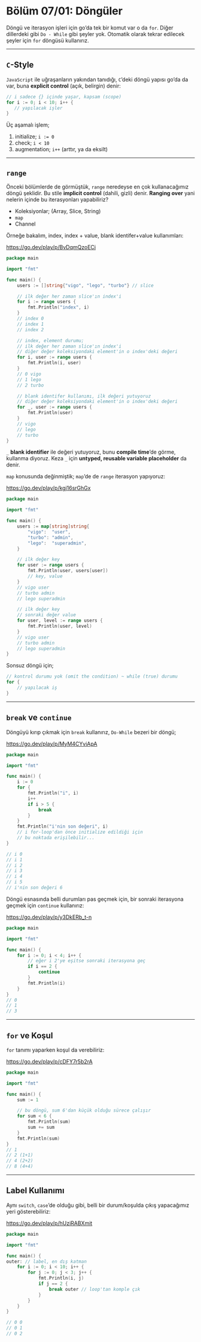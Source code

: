 # Bölüm 07/01: Döngüler

Döngü ve iterasyon işleri için go’da tek bir komut var o da `for`. Diğer
dillerdeki gibi `Do - While` gibi şeyler yok. Otomatik olarak tekrar edilecek
şeyler için `for` döngüsü kullanırız.

---

## `C`-Style

`JavaScript` ile uğraşanların yakından tanıdığı, `C`’deki döngü yapısı go’da
da var, buna **explicit control** (açık, belirgin) denir:

```go
// i sadece {} içinde yaşar, kapsam (scope)
for i := 0; i < 10; i++ {
   // yapılacak işler
}
```

Üç aşamalı işlem;

1. initialize; `i := 0`
1. check; `i < 10`
1. augmentation; `i++` (arttır, ya da eksilt)

---

## `range`

Önceki bölümlerde de görmüştük, `range` neredeyse en çok kullanacağımız döngü
şeklidir. Bu stile **implicit control** (dahili, gizli) denir. **Ranging
over** yani nelerin içinde bu iterasyonları yapabiliriz?

- Koleksiyonlar; (Array, Slice, String)
- `map`
- Channel

Örneğe bakalım, index, index + value, blank identifer+value kullanımları:

https://go.dev/play/p/BvDqmQzoECi

```go
package main

import "fmt"

func main() {
	users := []string{"vigo", "lego", "turbo"} // slice

	// ilk değer her zaman slice'ın index'i
	for i := range users {
		fmt.Println("index", i)
	}
	// index 0
	// index 1
	// index 2

	// index, element durumu;
	// ilk değer her zaman slice'ın index'i
	// diğer değer koleksiyondaki element'in o index'deki değeri
	for i, user := range users {
		fmt.Println(i, user)
	}
	// 0 vigo
	// 1 lego
	// 2 turbo

	// blank identifer kullanımı, ilk değeri yutuyoruz
	// diğer değer koleksiyondaki element'in o index'deki değeri
	for _, user := range users {
		fmt.Println(user)
	}
	// vigo
	// lego
	// turbo
}
```

`_` **blank identifier** ile değeri yutuyoruz, bunu **compile time**’de görme,
kullanma diyoruz. Keza `_` için **untyped, reusable variable placeholder** da
denir.

`map` konusunda değinmiştik; `map`’de de `range` iterasyon yapıyoruz:

https://go.dev/play/p/kgj16srGhGx

```go
package main

import "fmt"

func main() {
	users := map[string]string{
		"vigo":  "user",
		"turbo": "admin",
		"lego":  "superadmin",
	}

	// ilk değer key
	for user := range users {
		fmt.Println(user, users[user])
		// key, value
	}
	// vigo user
	// turbo admin
	// lego superadmin

	// ilk değer key
	// sonraki değer value
	for user, level := range users {
		fmt.Println(user, level)
	}
	// vigo user
	// turbo admin
	// lego superadmin
}
```

Sonsuz döngü için;

```go
// kontrol durumu yok (omit the condition) ~ while (true) durumu
for {
	// yapılacak iş
}
```


---

## `break` ve `continue`

Döngüyü kırıp çıkmak için `break` kullanırız, `Do-While` bezeri bir döngü;

https://go.dev/play/p/MyM4CYviApA

```go
package main

import "fmt"

func main() {
	i := 0
	for {
		fmt.Println("i", i)
		i++
		if i > 5 {
			break
		}
	}
	fmt.Println("i'nin son değeri", i)
	// i for-loop'dan önce initialize edildiği için
	// bu noktada erişilebilir...
}

// i 0
// i 1
// i 2
// i 3
// i 4
// i 5
// i'nin son değeri 6
```

Döngü esnasında belli durumları pas geçmek için, bir sonraki iterasyona geçmek
için `continue` kullanırız:

https://go.dev/play/p/y3DkERb_t-n

```go
package main

import "fmt"

func main() {
	for i := 0; i < 4; i++ {
		// eğer i 2'ye eşitse sonraki iterasyona geç
		if i == 2 {
			continue
		}
		fmt.Println(i)
	}
}
// 0
// 1
// 3
```

---

## `for` ve Koşul

`for` tanımı yaparken koşul da verebiliriz:

https://go.dev/play/p/cDFY7r5b2rA

```go
package main

import "fmt"

func main() {
	sum := 1

	// bu döngü, sum 6'dan küçük olduğu sürece çalışır
	for sum < 6 {
		fmt.Println(sum)
		sum += sum
	}
	fmt.Println(sum)
}
// 1
// 2 (1+1)
// 4 (2+2)
// 8 (4+4)
```

---

## Label Kullanımı

Aynı `switch`, `case`’de olduğu gibi, belli bir durum/koşulda çıkış
yapacağımız yeri gösterebiliriz:

https://go.dev/play/p/hUziRABXmit

```go
package main

import "fmt"

func main() {
outer: // label, en dış katman
	for i := 0; i < 10; i++ {
		for j := 0; j < 3; j++ {
			fmt.Println(i, j)
			if j == 2 {
				break outer // loop'tan komple çık
			}
		}
	}
}

// 0 0
// 0 1
// 0 2
```